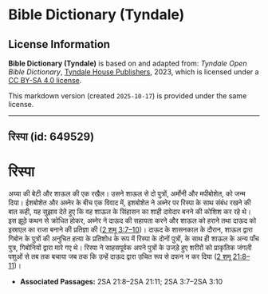 # Bible Dictionary (Tyndale)

## License Information

**Bible Dictionary (Tyndale)** is based on and adapted from: _Tyndale Open Bible Dictionary_, [Tyndale House Publishers](https://tyndaleopenresources.com/), 2023, which is licensed under a [CC BY-SA 4.0 license](https://creativecommons.org/licenses/by-sa/4.0/legalcode.en).

This markdown version (created `2025-10-17`) is provided under the same license.



--------------------------------

## रिस्पा (id: 649529)

रिस्पा
======

अय्या की बेटी और शाऊल की एक रखैल। उसने शाऊल से दो पुत्रों, अर्मोनी और मपीबोशेत, को जन्म दिया। ईशबोशेत और अब्नेर के बीच एक विवाद में, इशबोशेत ने अब्नेर पर रिस्पा के साथ संबंध रखने की बात कही, यह सुझाव देते हुए कि वह शाऊल के सिंहासन का शाही दावेदार बनने की कोशिश कर रहे थे। इस झूठे कथन से क्रोधित होकर, अब्नेर ने दाऊद की सहायता करने और शाऊल को हराने तथा दाऊद को इस्राएल का राजा बनाने की प्रतिज्ञा की ([2 शमू 3:7–10](https://ref.ly/2Sam3:7-2Sam3:10))। दाऊद के शासनकाल के दौरान, शाऊल द्वारा गिबोन के पुत्रों की अनुचित हत्या के प्रतिशोध के रूप में रिस्पा के दोनों पुत्रों, के साथ ही शाऊल के अन्य पाँच पुत्र, गिबोनियों द्वारा मारे गए थे। रिस्पा ने साहसपूर्वक अपने पुत्रों के उजड़े हुए शरीरों को प्राकृतिक जंगली पशुओं से तब तक बचाया जब तक कि उन्हें दाऊद द्वारा उचित रूप से दफन न कर दिया ([2 शमू 21:8–11](https://ref.ly/2Sam21:8-2Sam21:11))।

* **Associated Passages:** 2SA 21:8–2SA 21:11; 2SA 3:7–2SA 3:10

